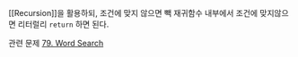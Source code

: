 [[Recursion]]을 활용하되, 조건에 맞지 않으면 빽
재귀함수 내부에서 조건에 맞지않으면 리터럴리 `return` 하면 된다.

관련 문제
[79. Word Search](https://leetcode.com/problems/word-search/)